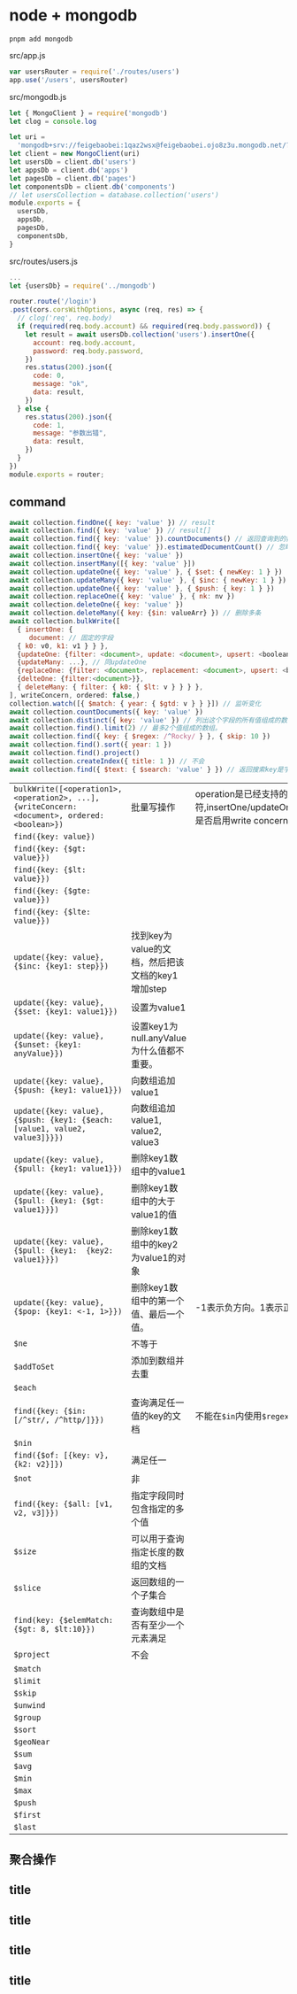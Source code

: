 # node + mongodb

```shell
pnpm add mongodb
```

src/app.js

```js
var usersRouter = require('./routes/users')
app.use('/users', usersRouter)
```

src/mongodb.js

```js
let { MongoClient } = require('mongodb')
let clog = console.log

let uri =
  'mongodb+srv://feigebaobei:1qaz2wsx@feigebaobei.ojo8z3u.mongodb.net/?retryWrites=true&w=majority'
let client = new MongoClient(uri)
let usersDb = client.db('users')
let appsDb = client.db('apps')
let pagesDb = client.db('pages')
let componentsDb = client.db('components')
// let usersCollection = database.collection('users')
module.exports = {
  usersDb,
  appsDb,
  pagesDb,
  componentsDb,
}
```

src/routes/users.js

```js
...
let {usersDb} = require('../mongodb')

router.route('/login')
.post(cors.corsWithOptions, async (req, res) => {
  // clog('req', req.body)
  if (required(req.body.account) && required(req.body.password)) {
    let result = await usersDb.collection('users').insertOne({
      account: req.body.account,
      password: req.body.password,
    })
    res.status(200).json({
      code: 0,
      message: "ok",
      data: result,
    })
  } else {
    res.status(200).json({
      code: 1,
      message: "参数出错",
      data: result,
    })
  }
})
module.exports = router;
```

## command

```js
await collection.findOne({ key: 'value' }) // result
await collection.find({ key: 'value' }) // result[]
await collection.find({ key: 'value' }).countDocuments() // 返回查询到的数量
await collection.find({ key: 'value' }).estimatedDocumentCount() // 忽略查询条件，返回所有数据的数量
await collection.insertOne({ key: 'value' })
await collection.insertMany([{ key: 'value' }])
await collection.updateOne({ key: 'value' }, { $set: { newKey: 1 } })
await collection.updateMany({ key: 'value' }, { $inc: { newKey: 1 } })
await collection.updateOne({ key: 'value' }, { $push: { key: 1 } })
await collection.replaceOne({ key: 'value' }, { nk: nv })
await collection.deleteOne({ key: 'value' })
await collection.deleteMany({ key: {$in: valueArr} }) // 删除多条
await collection.bulkWrite([
  { insertOne: {
     document: // 固定的字段
  { k0: v0, k1: v1 } } },
  {updateOne: {filter: <document>, update: <document>, upsert: <boolean>}},
  {updateMany: ...}, // 同updateOne
  {replaceOne: {filter: <document>, replacement: <document>, upsert: <boolean>}},
  {delteOne: {filter:<document>}},
  { deleteMany: { filter: { k0: { $lt: v } } } },
], writeConcern, ordered: false,)
collection.watch([{ $match: { year: { $gtd: v } } }]) // 监听变化
await collection.countDocuments({ key: 'value' })
await collection.distinct({ key: 'value' }) // 列出这个字段的所有值组成的数组
await collection.find().limit(2) // 最多2个值组成的数组。
await collection.find({ key: { $regex: /^Rocky/ } }, { skip: 10 })
await collection.find().sort({ year: 1 })
await collection.find().project()
await collection.createIndex({ title: 1 }) // 不会
await collection.find({ $text: { $search: 'value' } }) // 返回搜索key是字母的值中包括'value'的doc组成的数组。
```

<!-- prettier-ignore-start -->
|||||||
|-|-|-|-|-|-|
|`bulkWrite([<operation1>, <operation2>, ...], {writeConcern: <document>, ordered: <boolean>})`|批量写操作|operation是已经支持的操作符,insertOne/updateOne/updateMany/deleteOne/deleteMany/replaceOne.writeConcern是否启用write concern,默认为false,ordered是否有序，默认false.|||||
|`find({key: value})`||||||
|`find({key: {$gt: value}})`||||||
|`find({key: {$lt: value}})`||||||
|`find({key: {$gte: value}})`||||||
|`find({key: {$lte: value}})`||||||
|`update({key: value}, {$inc: {key1: step}})`|找到key为value的文档，然后把该文档的key1增加step|||||
|`update({key: value}, {$set: {key1: value1}})`|设置为value1|||||
|`update({key: value}, {$unset: {key1: anyValue}})`|设置key1为null.anyValue为什么值都不重要。|||||
|`update({key: value}, {$push: {key1: value1}})`|向数组追加value1|||||
|`update({key: value}, {$push: {key1: {$each:[value1, value2, value3]}}})`|向数组追加value1, value2, value3|||||
|`update({key: value}, {$pull: {key1: value1}})`|删除key1数组中的value1|||||
|`update({key: value}, {$pull: {key1: {$gt: value1}}})`|删除key1数组中的大于value1的值|||||
|`update({key: value}, {$pull: {key1:  {key2: value1}}})`|删除key1数组中的key2为value1的对象|||||
|`update({key: value}, {$pop: {key1: <-1, 1>}})`|删除key1数组中的第一个值、最后一个值。|-1表示负方向。1表示正方向。||||
|`$ne`|不等于|||||
|`$addToSet`|添加到数组并去重|||||
|`$each`||||||
|`find({key: {$in: [/^str/, /^http/]}})`|查询满足任一值的key的文档|不能在`$in`内使用`$regex`||||
|`$nin`||||||
|`find({$of: [{key: v}, {k2: v2}]})`|满足任一|||||
|`$not`|非|||||
|`find({key: {$all: [v1, v2, v3]}})`|指定字段同时包含指定的多个值|||||
|`$size`|可以用于查询指定长度的数组的文档|||||
|`$slice`|返回数组的一个子集合|||||
|`find(key: {$elemMatch: {$gt: 8, $lt:10}})`|查询数组中是否有至少一个元素满足|||||
|`$project`|不会|||||
|`$match`||||||
|`$limit`||||||
|`$skip`||||||
|`$unwind`||||||
|`$group`||||||
|`$sort`||||||
|`$geoNear`||||||
|`$sum`||||||
|`$avg`||||||
|`$min`||||||
|`$max`||||||
|`$push`||||||
|`$first`||||||
|`$last`||||||
<!-- prettier-ignore-end -->

## 聚合操作

## title

## title

## title

## title
